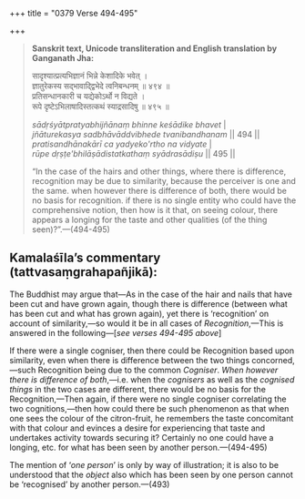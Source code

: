 +++
title = "0379 Verse 494-495"

+++
> **Sanskrit text, Unicode transliteration and English translation by Ganganath Jha:** 
>
> सादृश्यात्प्रत्यभिज्ञानं भिन्ने केशादिके भवेत् ।  
> ज्ञातुरेकस्य सद्भावाद्द्विभेदे त्वनिबन्धनम् ॥ ४९४ ॥  
> प्रतिसन्धानकारी च यद्येकोऽर्थो न विद्यते ।  
> रूपे दृष्टेऽभिलाषादिस्तत्कथं स्याद्रसादिषु ॥ ४९५ ॥ 
>
> *sādṛśyātpratyabhijñānaṃ bhinne keśādike bhavet* \|  
> *jñāturekasya sadbhāvāddvibhede tvanibandhanam* \|\| 494 \|\|  
> *pratisandhānakārī ca yadyeko'rtho na vidyate* \|  
> *rūpe dṛṣṭe'bhilāṣādistatkathaṃ syādrasādiṣu* \|\| 495 \|\| 
>
> “In the case of the hairs and other things, where there is difference, recognition may be due to similarity, because the perceiver is one and the same. when however there is difference of both, there would be no basis for recognition. if there is no single entity who could have the comprehensive notion, then how is it that, on seeing colour, there appears a longing for the taste and other qualities (of the thing seen)?”.—(494-495)



## Kamalaśīla’s commentary (tattvasaṃgrahapañjikā):

The Buddhist may argue that—As in the case of the hair and nails that have been cut and have grown again, though there is difference (between what has been cut and what has grown again), yet there is ‘recognition’ on account of similarity,—so would it be in all cases of *Recognition*,—This is answered in the following—[*see verses 494-495 above*]

If there were a single cogniser, then there could be Recognition based upon similarity, even when there is difference between the two things concorned,—such Recognition being due to the common *Cogniser*. *When however there is difference of both*,—i.e. when the *cognisers* as well as the *cognised things* in the two cases are different, there would be no basis for the Recognition,—Then again, if there were no single cogniser correlating the two cognitions,—then how could there be such phenomenon as that when one sees the colour of the citron-fruit, he remembers the taste concomitant with that colour and evinces a desire for experiencing that taste and undertakes activity towards securing it? Certainly no one could have a longing, etc. for what has been seen by another person.—(494-495)

The mention of ‘*one person*’ is only by way of illustration; it is also to be understood that the *object* also which has been seen by one person cannot be ‘recognised’ by another person.—(493)


